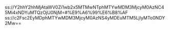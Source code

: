 ss://Y2hhY2hhMjAtaWV0Zi1wb2x5MTMwNTphMTYwMDM3MjcyM0AzNC45Mi4xNDYuMTQzOjU0NjM=#%E9%A6%99%E6%B8%AF
ss://c2Fsc2EyMDphMTYwMDM3MjcyM0AzNS4yMDEuMTM5LjIyMTo0NDY2Mw==

